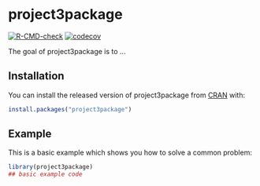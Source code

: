 
# project3package

<!-- badges: start -->
[![R-CMD-check](https://github.com/BenjaminLowry/project3package/workflows/R-CMD-check/badge.svg)](https://github.com/BenjaminLowry/project3package/actions)
[![codecov](https://codecov.io/gh/BenjaminLowry/project3package/branch/master/graph/badge.svg?token=0JW1T3BHTI)](https://codecov.io/gh/BenjaminLowry/project3package)
<!-- badges: end -->

The goal of project3package is to ...

## Installation

You can install the released version of project3package from [CRAN](https://CRAN.R-project.org) with:

``` r
install.packages("project3package")
```

## Example

This is a basic example which shows you how to solve a common problem:

``` r
library(project3package)
## basic example code
```

